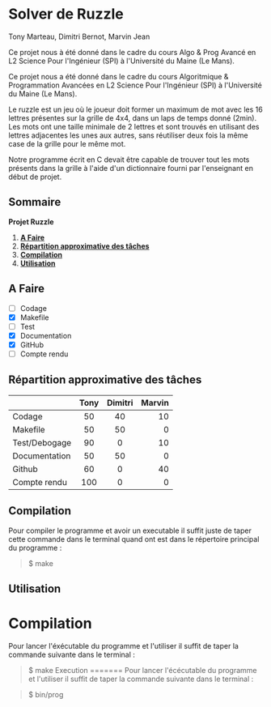 # Solver de Ruzzle

Tony Marteau, Dimitri Bernot, Marvin Jean

Ce projet nous à été donné dans le cadre du cours Algo & Prog Avancé en L2 Science Pour l'Ingénieur (SPI) à l'Université du Maine (Le Mans).

Ce projet nous a été donné dans le cadre du cours Algoritmique & Programmation Avancées en L2 Science Pour l'Ingénieur (SPI) à l'Université du Maine (Le Mans).


Le ruzzle est un jeu où le joueur doit former un maximum de mot avec les 16 lettres présentes sur la grille de 4x4, dans un laps de temps donné (2min). Les mots ont une taille minimale de 2 lettres et sont trouvés en utilisant des lettres adjacentes les unes aux autres, sans réutiliser deux fois la même case de la grille pour le même mot.

Notre programme écrit en C devait être capable de trouver tout les mots présents dans la grille à l'aide d'un dictionnaire fourni par l'enseignant en début de projet.

## Sommaire
   **Projet Ruzzle**
   1. **[A Faire](#a-faire)**
   2. **[Répartition approximative des tâches](#répartition-approximative-des-tâches)**
   3. **[Compilation](#compilation)**
   4. **[Utilisation](#utilisation)**

## A Faire

 - [ ] Codage
 - [x] Makefile 
 - [ ] Test 
 - [x] Documentation
 - [x] GitHub
 - [ ] Compte rendu

## Répartition approximative des tâches

|   | Tony  | Dimitri | Marvin  |
----|:-----:|:-------:| ------: |
|Codage|50|40|10|
|Makefile|50|50|0|
|Test/Debogage|90|0|10|
|Documentation|50|50|0|
|Github|60|0|40|
|Compte rendu|100|0|0|

## Compilation


Pour compiler le programme et avoir un executable il suffit juste de taper cette commande dans le terminal quand ont est dans le répertoire principal du programme :

> $ make

## Utilisation
Compilation
=======
Pour lancer l'éxécutable du programme et l'utiliser il suffit de taper la commande suivante dans le terminal :

> $ make
Execution
=======
Pour lancer l'écécutable du programme et l'utiliser il suffit de taper la commande suivante dans le terminal :

> $ bin/prog

